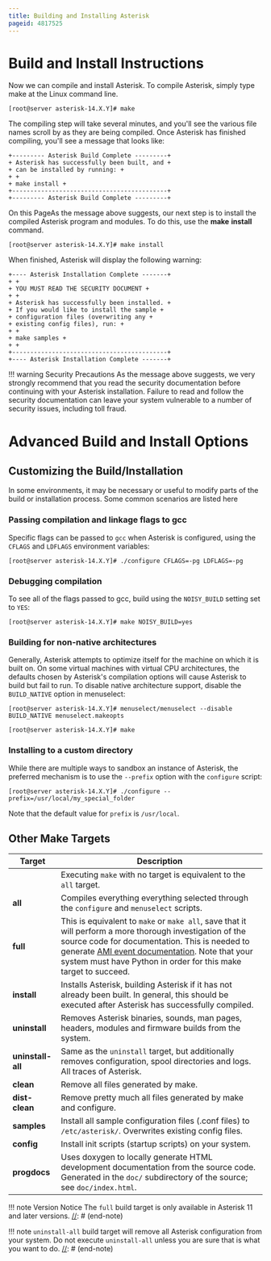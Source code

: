```yaml
---
title: Building and Installing Asterisk
pageid: 4817525
---
```


Build and Install Instructions
==============================

Now we can compile and install Asterisk. To compile Asterisk, simply type make at the Linux command line.

```
[root@server asterisk-14.X.Y]# make

```

The compiling step will take several minutes, and you'll see the various file names scroll by as they are being compiled. Once Asterisk has finished compiling, you'll see a message that looks like:

```
+--------- Asterisk Build Complete ---------+
+ Asterisk has successfully been built, and +
+ can be installed by running: +
+ +
+ make install +
+-------------------------------------------+
+--------- Asterisk Build Complete ---------+

```

On this PageAs the message above suggests, our next step is to install the compiled Asterisk program and modules. To do this, use the **make** **install** command.

```
[root@server asterisk-14.X.Y]# make install

```

When finished, Asterisk will display the following warning:

```
+---- Asterisk Installation Complete -------+
+ +
+ YOU MUST READ THE SECURITY DOCUMENT +
+ +
+ Asterisk has successfully been installed. +
+ If you would like to install the sample +
+ configuration files (overwriting any +
+ existing config files), run: +
+ +
+ make samples +
+ +
+-------------------------------------------+
+---- Asterisk Installation Complete -------+

```



!!! warning Security Precautions
    As the message above suggests, we very strongly recommend that you read the security documentation before continuing with your Asterisk installation. Failure to read and follow the security documentation can leave your system vulnerable to a number of security issues, including toll fraud.

      
[//]: # (end-warning)



Advanced Build and Install Options
==================================

Customizing the Build/Installation
----------------------------------

In some environments, it may be necessary or useful to modify parts of the build or installation process. Some common scenarios are listed here

### Passing compilation and linkage flags to gcc

Specific flags can be passed to `gcc` when Asterisk is configured, using the `CFLAGS` and `LDFLAGS` environment variables:

```
[root@server asterisk-14.X.Y]# ./configure CFLAGS=-pg LDFLAGS=-pg

```

### Debugging compilation

To see all of the flags passed to gcc, build using the `NOISY_BUILD` setting set to `YES`:

```
[root@server asterisk-14.X.Y]# make NOISY_BUILD=yes

```

### Building for non-native architectures

Generally, Asterisk attempts to optimize itself for the machine on which it is built on. On some virtual machines with virtual CPU architectures, the defaults chosen by Asterisk's compilation options will cause Asterisk to build but fail to run. To disable native architecture support, disable the `BUILD_NATIVE` option in menuselect:

```
[root@server asterisk-14.X.Y]# menuselect/menuselect --disable BUILD_NATIVE menuselect.makeopts

[root@server asterisk-14.X.Y]# make

```

### Installing to a custom directory

While there are multiple ways to sandbox an instance of Asterisk, the preferred mechanism is to use the `--prefix` option with the `configure` script:

```
[root@server asterisk-14.X.Y]# ./configure --prefix=/usr/local/my_special_folder

```

Note that the default value for `prefix` is `/usr/local`.

Other Make Targets
------------------



| Target | Description |
| --- | --- |
|  | Executing `make` with no target is equivalent to the `all` target. |
| **all** | Compiles everything everything selected through the `configure` and `menuselect` scripts. |
| **full** | This is equivalent to `make` or `make all`, save that it will perform a more thorough investigation of the source code for documentation. This is needed to generate [AMI event documentation](/Development/Roadmap/Asterisk-11-Projects/AMI-Event-Documentation). Note that your system must have Python in order for this make target to succeed. |
| **install** | Installs Asterisk, building Asterisk if it has not already been built. In general, this should be executed after Asterisk has successfully compiled. |
| **uninstall** | Removes Asterisk binaries, sounds, man pages, headers, modules and firmware builds from the system. |
| **uninstall-all** | Same as the `uninstall` target, but additionally removes configuration, spool directories and logs. All traces of Asterisk. |
| **clean** | Remove all files generated by make. |
| **dist-clean** | Remove pretty much all files generated by make and configure. |
| **samples** | Install all sample configuration files (.conf files) to `/etc/asterisk/`. Overwrites existing config files. |
| **config** | Install init scripts (startup scripts) on your system. |
| **progdocs** | Uses doxygen to locally generate HTML development documentation from the source code.  Generated in the `doc/` subdirectory of the source; see `doc/index.html`. |

!!! note Version Notice
    The `full` build target is only available in Asterisk 11 and later versions.
[//]: # (end-note)

!!! note 
    `uninstall-all` build target will remove all Asterisk configuration from your system. Do not execute `uninstall-all` unless you are sure that is what you want to do.
[//]: # (end-note)
